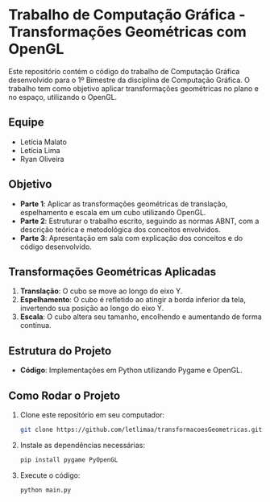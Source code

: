 # Trabalho de Computação Gráfica - Transformações Geométricas com OpenGL

Este repositório contém o código do trabalho de Computação Gráfica desenvolvido para o 1º Bimestre da disciplina de Computação Gráfica. O trabalho tem como objetivo aplicar transformações geométricas no plano e no espaço, utilizando o OpenGL.

## Equipe
- Letícia Malato
- Letícia Lima
- Ryan Oliveira

## Objetivo

- **Parte 1**: Aplicar as transformações geométricas de translação, espelhamento e escala em um cubo utilizando OpenGL.
- **Parte 2**: Estruturar o trabalho escrito, seguindo as normas ABNT, com a descrição teórica e metodológica dos conceitos envolvidos.
- **Parte 3**: Apresentação em sala com explicação dos conceitos e do código desenvolvido.

## Transformações Geométricas Aplicadas

1. **Translação**: O cubo se move ao longo do eixo Y.
2. **Espelhamento**: O cubo é refletido ao atingir a borda inferior da tela, invertendo sua posição ao longo do eixo Y.
3. **Escala**: O cubo altera seu tamanho, encolhendo e aumentando de forma contínua.

## Estrutura do Projeto

- **Código**: Implementações em Python utilizando Pygame e OpenGL.

## Como Rodar o Projeto

1. Clone este repositório em seu computador:
   ```bash
   git clone https://github.com/letlimaa/transformacoesGeometricas.git
   ```

2. Instale as dependências necessárias:
   ```bash
   pip install pygame PyOpenGL
   ```

3. Execute o código:
   ```bash
   python main.py
   ```
